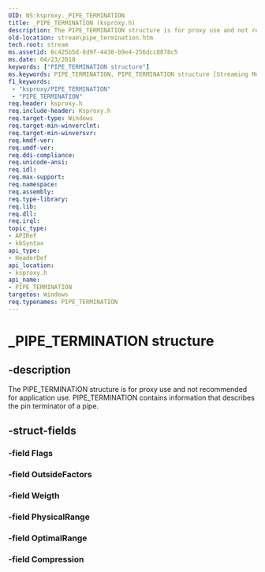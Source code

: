 ```yaml
---
UID: NS:ksproxy._PIPE_TERMINATION
title: _PIPE_TERMINATION (ksproxy.h)
description: The PIPE_TERMINATION structure is for proxy use and not recommended for application use. PIPE_TERMINATION contains information that describes the pin terminator of a pipe.
old-location: stream\pipe_termination.htm
tech.root: stream
ms.assetid: 6c425b5d-8d9f-4438-b9e4-256dcc8878c5
ms.date: 04/23/2018
keywords: ["PIPE_TERMINATION structure"]
ms.keywords: PIPE_TERMINATION, PIPE_TERMINATION structure [Streaming Media Devices], PPIPE_TERMINATION, PPIPE_TERMINATION structure pointer [Streaming Media Devices], _PIPE_TERMINATION, ksproxy/PIPE_TERMINATION, ksproxy/PPIPE_TERMINATION, ksproxy_ee6f14a8-dda3-4b28-b6a9-e99bafd7e921.xml, stream.pipe_termination
f1_keywords:
 - "ksproxy/PIPE_TERMINATION"
 - "PIPE_TERMINATION"
req.header: ksproxy.h
req.include-header: Ksproxy.h
req.target-type: Windows
req.target-min-winverclnt: 
req.target-min-winversvr: 
req.kmdf-ver: 
req.umdf-ver: 
req.ddi-compliance: 
req.unicode-ansi: 
req.idl: 
req.max-support: 
req.namespace: 
req.assembly: 
req.type-library: 
req.lib: 
req.dll: 
req.irql: 
topic_type:
- APIRef
- kbSyntax
api_type:
- HeaderDef
api_location:
- ksproxy.h
api_name:
- PIPE_TERMINATION
targetos: Windows
req.typenames: PIPE_TERMINATION
---
```


# _PIPE_TERMINATION structure


## -description


The PIPE_TERMINATION structure is for proxy use and not recommended for application use. PIPE_TERMINATION contains information that describes the pin terminator of a pipe. 


## -struct-fields




### -field Flags


### -field OutsideFactors


### -field Weigth


### -field PhysicalRange


### -field OptimalRange


### -field Compression

